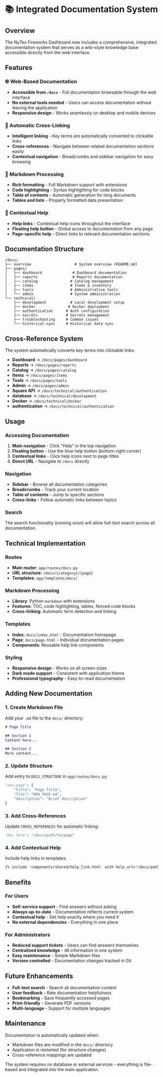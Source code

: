 # 📚 Integrated Documentation System

## Overview

The NyTex Fireworks Dashboard now includes a comprehensive, integrated documentation system that serves as a wiki-style knowledge base accessible directly from the web interface.

## Features

### 🌐 Web-Based Documentation
- **Accessible from `/docs`** - Full documentation browsable through the web interface
- **No external tools needed** - Users can access documentation without leaving the application
- **Responsive design** - Works seamlessly on desktop and mobile devices

### 🔗 Automatic Cross-Linking
- **Intelligent linking** - Key terms are automatically converted to clickable links
- **Cross-references** - Navigate between related documentation sections easily
- **Contextual navigation** - Breadcrumbs and sidebar navigation for easy browsing

### 📝 Markdown Processing
- **Rich formatting** - Full Markdown support with extensions
- **Code highlighting** - Syntax highlighting for code blocks
- **Table of contents** - Automatic generation for long documents
- **Tables and lists** - Properly formatted data presentation

### 🎯 Contextual Help
- **Help links** - Contextual help icons throughout the interface
- **Floating help button** - Global access to documentation from any page
- **Page-specific help** - Direct links to relevant documentation sections

## Documentation Structure

```
/docs/
├── overview                    # System overview (README.md)
├── pages/
│   ├── dashboard              # Dashboard documentation
│   ├── reports                # Reports documentation
│   ├── catalog               # Catalog management
│   ├── items                 # Items & inventory
│   ├── tools                 # Administrative tools
│   └── admin                 # System administration
└── technical/
    ├── development           # Local development setup
    ├── docker               # Docker deployment
    ├── authentication      # Auth configuration
    ├── secrets             # Secrets management
    ├── troubleshooting     # Common issues
    └── historical-sync     # Historical data sync
```

## Cross-Reference System

The system automatically converts key terms into clickable links:

- **Dashboard** → `/docs/pages/dashboard`
- **Reports** → `/docs/pages/reports`
- **Catalog** → `/docs/pages/catalog`
- **Items** → `/docs/pages/items`
- **Tools** → `/docs/pages/tools`
- **Admin** → `/docs/pages/admin`
- **Square API** → `/docs/technical/authentication`
- **database** → `/docs/technical/development`
- **Docker** → `/docs/technical/docker`
- **authentication** → `/docs/technical/authentication`

## Usage

### Accessing Documentation
1. **Main navigation** - Click "Help" in the top navigation
2. **Floating button** - Use the blue help button (bottom-right corner)
3. **Contextual links** - Click help icons next to page titles
4. **Direct URL** - Navigate to `/docs` directly

### Navigation
- **Sidebar** - Browse all documentation categories
- **Breadcrumbs** - Track your current location
- **Table of contents** - Jump to specific sections
- **Cross-links** - Follow automatic links between topics

### Search
The search functionality (coming soon) will allow full-text search across all documentation.

## Technical Implementation

### Routes
- **Main router**: `app/routes/docs.py`
- **URL structure**: `/docs/{category}/{page}`
- **Templates**: `app/templates/docs/`

### Markdown Processing
- **Library**: Python `markdown` with extensions
- **Features**: TOC, code highlighting, tables, fenced code blocks
- **Cross-linking**: Automatic term detection and linking

### Templates
- **Index**: `docs/index.html` - Documentation homepage
- **Page**: `docs/page.html` - Individual documentation pages
- **Components**: Reusable help link components

### Styling
- **Responsive design** - Works on all screen sizes
- **Dark mode support** - Consistent with application theme
- **Professional typography** - Easy-to-read documentation

## Adding New Documentation

### 1. Create Markdown File
Add your `.md` file to the `docs/` directory:

```markdown
# Page Title

## Section 1
Content here...

## Section 2
More content...
```

### 2. Update Structure
Add entry to `DOCS_STRUCTURE` in `app/routes/docs.py`:

```python
"new-page": {
    "title": "Page Title",
    "file": "NEW_PAGE.md",
    "description": "Brief description"
}
```

### 3. Add Cross-References
Update `CROSS_REFERENCES` for automatic linking:

```python
"Key Term": "/docs/path/to/page"
```

### 4. Add Contextual Help
Include help links in templates:

```html
{% include 'components/shared/help_link.html' with help_url="/docs/path/to/page" %}
```

## Benefits

### For Users
- **Self-service support** - Find answers without asking
- **Always up-to-date** - Documentation reflects current system
- **Contextual help** - Get help exactly where you need it
- **No external dependencies** - Everything in one place

### For Administrators
- **Reduced support tickets** - Users can find answers themselves
- **Centralized knowledge** - All information in one system
- **Easy maintenance** - Simple Markdown files
- **Version controlled** - Documentation changes tracked in Git

## Future Enhancements

- **Full-text search** - Search all documentation content
- **User feedback** - Rate documentation helpfulness
- **Bookmarking** - Save frequently accessed pages
- **Print-friendly** - Generate PDF versions
- **Multi-language** - Support for multiple languages

## Maintenance

Documentation is automatically updated when:
- Markdown files are modified in the `docs/` directory
- Application is restarted (for structure changes)
- Cross-reference mappings are updated

The system requires no database or external services - everything is file-based and integrated into the main application. 
